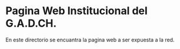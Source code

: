 # Pagina Web Institucional del G.A.D.CH.
En este directorio se encuantra la pagina web a ser expuesta a la red.
